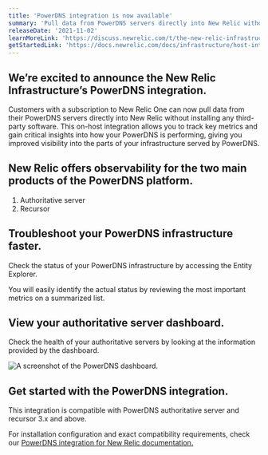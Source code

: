 ```yaml
---
title: 'PowerDNS integration is now available'
summary: 'Pull data from PowerDNS servers directly into New Relic without installing any third-party software.'
releaseDate: '2021-11-02'
learnMoreLink: 'https://discuss.newrelic.com/t/the-new-relic-infrastructure-powerdns-integration-is-now-available/165797'
getStartedLink: 'https://docs.newrelic.com/docs/infrastructure/host-integrations/host-integrations-list/powerdns-monitoring-integration/'
---
```


## We’re excited to announce the New Relic Infrastructure’s PowerDNS integration.

Customers with a subscription to New Relic One can now pull data from their PowerDNS servers directly into New Relic without installing any third-party software. This on-host integration allows you to track key metrics and gain critical insights into how your PowerDNS is performing, giving you improved visibility into the parts of your infrastructure served by PowerDNS.

## New Relic offers observability for the two main products of the PowerDNS platform.

1. Authoritative server
2. Recursor

## Troubleshoot your PowerDNS infrastructure faster.

Check the status of your PowerDNS infrastructure by accessing the Entity Explorer.

You will easily identify the actual status by reviewing the most important metrics on a summarized list.

## View your authoritative server dashboard.

Check the health of your authoritative servers by looking at the information provided by the dashboard.

![A screenshot of the PowerDNS dashboard.](/images/PowerDNS-NR.webp 'The PowerDNS New Relic Dashboard')

## Get started with the PowerDNS integration.

This integration is compatible with PowerDNS authoritative server and recursor 3.x and above.

For installation configuration and exact compatibility requirements, check our [PowerDNS integration for New Relic documentation.](https://docs.newrelic.com/docs/infrastructure/host-integrations/host-integrations-list/powerdns-monitoring-integration/)
